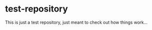 test-repository
===============

This is just a test repository, just meant to check
out how things work...
